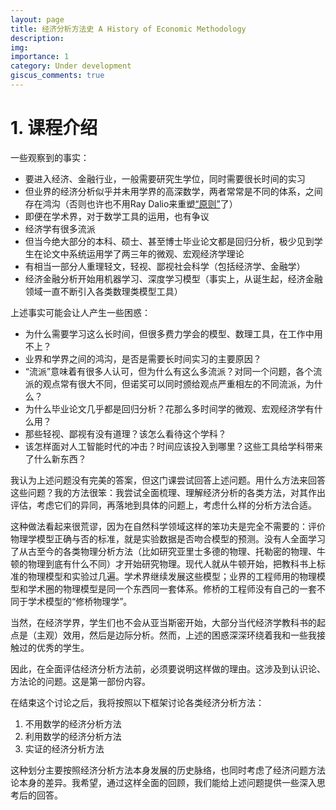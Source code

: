 ```yaml
---
layout: page
title: 经济分析方法史 A History of Economic Methodology
description: 
img: 
importance: 1
category: Under development
giscus_comments: true
---
```


# 1. 课程介绍

一些观察到的事实：
- 要进入经济、金融行业，一般需要研究生学位，同时需要很长时间的实习
- 但业界的经济分析似乎并未用学界的高深数学，两者常常是不同的体系，之间存在鸿沟（否则也许也不用Ray Dalio来重塑[“原则”](https://www.principles.com/)了）
- 即便在学术界，对于数学工具的运用，也有争议
- 经济学有很多流派
- 但当今绝大部分的本科、硕士、甚至博士毕业论文都是回归分析，极少见到学生在论文中系统运用学了两三年的微观、宏观经济学理论
- 有相当一部分人重理轻文，轻视、鄙视社会科学（包括经济学、金融学）
- 经济金融分析开始用机器学习、深度学习模型（事实上，从诞生起，经济金融领域一直不断引入各类数理类模型工具）

上述事实可能会让人产生一些困惑：
- 为什么需要学习这么长时间，但很多费力学会的模型、数理工具，在工作中用不上？
- 业界和学界之间的鸿沟，是否是需要长时间实习的主要原因？
- “流派”意味着有很多人认可，但为什么有这么多流派？对同一个问题，各个流派的观点常有很大不同，但诺奖可以同时颁给观点严重相左的不同流派，为什么？
- 为什么毕业论文几乎都是回归分析？花那么多时间学的微观、宏观经济学有什么用？
- 那些轻视、鄙视有没有道理？该怎么看待这个学科？
- 该怎样面对人工智能时代的冲击？时间应该投入到哪里？这些工具给学科带来了什么新东西？

我认为上述问题没有完美的答案，但这门课尝试回答上述问题。用什么方法来回答这些问题？我的方法很笨：我尝试全面梳理、理解经济分析的各类方法，对其作出评估，考虑它们的异同，再落地到具体的问题上，考虑什么样的分析方法合适。

这种做法看起来很荒谬，因为在自然科学领域这样的笨功夫是完全不需要的：评价物理学模型正确与否的标准，就是实验数据是否吻合模型的预测。没有人全面学习了从古至今的各类物理分析方法（比如研究亚里士多德的物理、托勒密的物理、牛顿的物理到底有什么不同）才开始研究物理。现代人就从牛顿开始，把教科书上标准的物理模型和实验过几遍。学术界继续发展这些模型；业界的工程师用的物理模型和学术圈的物理模型是同一个东西同一套体系。修桥的工程师没有自己的一套不同于学术模型的“修桥物理学”。

当然，在经济学界，学生们也不会从亚当斯密开始，大部分当代经济学教科书的起点是（主观）效用，然后是边际分析。然而，上述的困惑深深环绕着我和一些我接触过的优秀的学生。

因此，在全面评估经济分析方法前，必须要说明这样做的理由。这涉及到认识论、方法论的问题。这是第一部份内容。

在结束这个讨论之后，我将按照以下框架讨论各类经济分析方法：
1. 不用数学的经济分析方法
2. 利用数学的经济分析方法
3. 实证的经济分析方法

这种划分主要按照经济分析方法本身发展的历史脉络，也同时考虑了经济问题方法论本身的差异。我希望，通过这样全面的回顾，我们能给上述问题提供一些深入思考后的回答。

